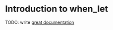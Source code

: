 # Introduction to when_let

TODO: write [great documentation](http://jacobian.org/writing/what-to-write/)
